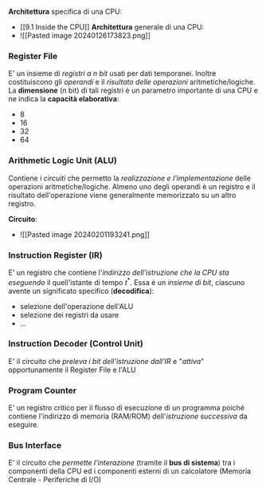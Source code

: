 **Architettura** specifica di una CPU:
- [[9.1 Inside the CPU]]
**Architettura** generale di una CPU:
- ![[Pasted image 20240126173823.png]]
### Register File
E' un insieme di *registri a $n$ bit* usati per dati temporanei. 
Inoltre costituiscono gli *operandi* e il *risultato delle operazioni* aritmetiche/logiche.
La **dimensione** ($n$ bit) di tali registri è un parametro importante di una CPU e ne indica la **capacità elaborativa**:
- 8
- 16
- 32
- 64
### Arithmetic Logic Unit (ALU)
Contiene i *circuiti* che permetto la *realizzazione e l'implementazione* delle operazioni aritmetiche/logiche.
Almeno uno degli operandi è un registro e il risultato dell'operazione viene generalmente memorizzato su un altro registro.

**Circuito**:
- ![[Pasted image 20240201193241.png]]
### Instruction Register (IR)
E' un registro che contiene l'*indirizzo dell'istruzione che la CPU sta eseguendo* il quell'istante di tempo $t^*$.
Essa è un *insieme di bit*, ciascuno avente un significato specifico (**decodifica**):
- selezione dell'operazione dell'ALU
- selezione dei registri da usare
- ...
### Instruction Decoder (Control Unit)
E' il circuito che *preleva i bit dell'istruzione dall'IR* e "*attiva*" opportunamente il Register File e l'ALU
### Program Counter
E' un registro critico per il flusso di esecuzione di un programma poiché contiene l'indirizzo di memoria (RAM/ROM) dell'*istruzione successiva* da eseguire.
### Bus Interface
E' il circuito che *permette l'interazione* (tramite il **bus di sistema**) tra i componenti della CPU ed i componenti esterni di un calcolatore (Memoria Centrale - Periferiche di I/O)